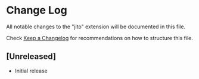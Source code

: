 # Change Log

All notable changes to the "jito" extension will be documented in this file.

Check [Keep a Changelog](http://keepachangelog.com/) for recommendations on how to structure this file.

## [Unreleased]

- Initial release